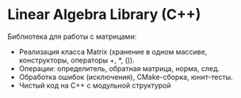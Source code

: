 # Linear Algebra Library (C++)    
Библиотека для работы с матрицами:

- Реализация класса Matrix (хранение в одном массиве, конструкторы, операторы +, *, ()).
- Операции: определитель, обратная матрица, норма, след.
- Обработка ошибок (исключения), CMake-сборка, юнит-тесты.
- Чистый код на C++ с модульной структурой
